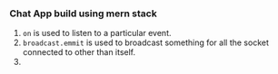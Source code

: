 ### Chat App build using mern stack

1. `on` is used to listen to a particular event.
2. `broadcast.emmit` is used to broadcast something for all the socket connected to other than itself.
3. 